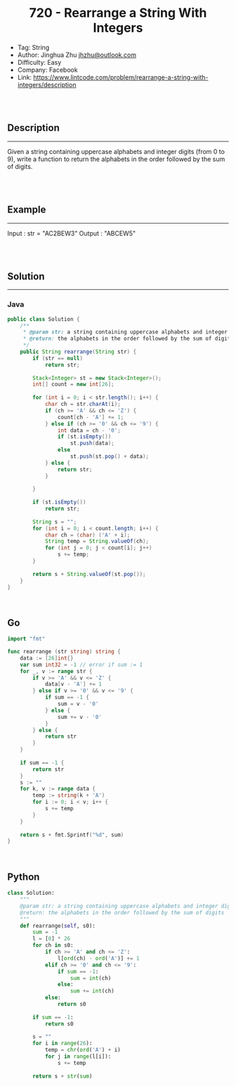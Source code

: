 # <center>720 - Rearrange a String With Integers</center> 


* Tag: String
* Author: Jinghua Zhu <jhzhu@outlook.com>
* Difficulty: Easy
* Company: Facebook
* Link: https://www.lintcode.com/problem/rearrange-a-string-with-integers/description

<br></br>



## Description
----
Given a string containing uppercase alphabets and integer digits (from 0 to 9), write a function to return the alphabets in the order followed by the sum of digits.

<br></br>



## Example
----
Input : str = "AC2BEW3"
Output : "ABCEW5"

<br></br>



## Solution
----
### Java
```java
public class Solution {
    /**
     * @param str: a string containing uppercase alphabets and integer digits
     * @return: the alphabets in the order followed by the sum of digits
     */
    public String rearrange(String str) {
        if (str == null)
            return str;
        
        Stack<Integer> st = new Stack<Integer>();
        int[] count = new int[26];
        
        for (int i = 0; i < str.length(); i++) {
            char ch = str.charAt(i);
            if (ch >= 'A' && ch <= 'Z') {
                count[ch - 'A'] += 1;
            } else if (ch >= '0' && ch <= '9') {
                int data = ch - '0';
                if (st.isEmpty())
                    st.push(data);
                else
                    st.push(st.pop() + data);
            } else {
                return str;
            }
            
        }
        
        if (st.isEmpty())
            return str;
            
        String s = "";
        for (int i = 0; i < count.length; i++) {
            char ch = (char) ('A' + i);
            String temp = String.valueOf(ch);
            for (int j = 0; j < count[i]; j++)
                s += temp;
        }
        
        return s + String.valueOf(st.pop());
    }
}
```

<br>


## Go
```go
import "fmt"

func rearrange (str string) string {
    data := [26]int{}
    var sum int32 = -1 // error if sum := 1
    for _, v := range str {
        if v >= 'A' && v <= 'Z' {
            data[v - 'A'] += 1
        } else if v >= '0' && v <= '9' {
            if sum == -1 {
                sum = v - '0'
            } else {
                sum += v - '0'
            }
        } else {
            return str
        }
    }
    
    if sum == -1 {
        return str
    }
    s := ""
    for k, v := range data {
        temp := string(k + 'A')
        for i := 0; i < v; i++ {
            s += temp
        }
    }
    
    return s + fmt.Sprintf("%d", sum)
}
```

<br>


## Python
```python
class Solution:
    """
    @param str: a string containing uppercase alphabets and integer digits
    @return: the alphabets in the order followed by the sum of digits
    """
    def rearrange(self, s0):
        sum = -1
        l = [0] * 26
        for ch in s0:
            if ch >= 'A' and ch <= 'Z':
                l[ord(ch) - ord('A')] += 1
            elif ch >= '0' and ch <= '9':
                if sum == -1:
                    sum = int(ch)
                else:
                    sum += int(ch)
            else:
                return s0
        
        if sum == -1:
            return s0
            
        s = ""
        for i in range(26):
            temp = chr(ord('A') + i)
            for j in range(l[i]):
                s += temp
        
        return s + str(sum)   
```
